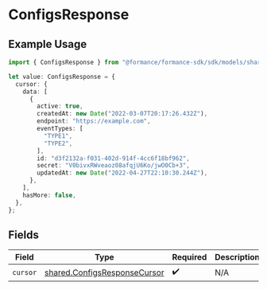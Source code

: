 # ConfigsResponse

## Example Usage

```typescript
import { ConfigsResponse } from "@formance/formance-sdk/sdk/models/shared";

let value: ConfigsResponse = {
  cursor: {
    data: [
      {
        active: true,
        createdAt: new Date("2022-03-07T20:17:26.432Z"),
        endpoint: "https://example.com",
        eventTypes: [
          "TYPE1",
          "TYPE2",
        ],
        id: "d3f2132a-f031-402d-914f-4cc6f18bf962",
        secret: "V0bivxRWveaoz08afqjU6Ko/jwO0Cb+3",
        updatedAt: new Date("2022-04-27T22:10:30.244Z"),
      },
    ],
    hasMore: false,
  },
};
```

## Fields

| Field                                                                               | Type                                                                                | Required                                                                            | Description                                                                         |
| ----------------------------------------------------------------------------------- | ----------------------------------------------------------------------------------- | ----------------------------------------------------------------------------------- | ----------------------------------------------------------------------------------- |
| `cursor`                                                                            | [shared.ConfigsResponseCursor](../../../sdk/models/shared/configsresponsecursor.md) | :heavy_check_mark:                                                                  | N/A                                                                                 |